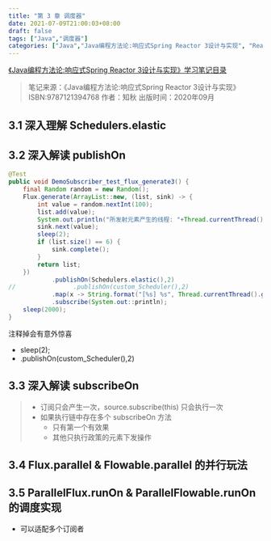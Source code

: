 ```yaml
---
title: "第 3 章 调度器"
date: 2021-07-09T21:00:03+08:00
draft: false
tags: ["Java","调度器"]
categories: ["Java","Java编程方法论:响应式Spring Reactor 3设计与实现", "Reactor"]
---
```


[《Java编程方法论:响应式Spring Reactor 3设计与实现》学习笔记目录](../dir)

> 笔记来源：《Java编程方法论:响应式Spring Reactor 3设计与实现》ISBN:9787121394768 作者：知秋 出版时间：2020年09月

## 3.1 深入理解 Schedulers.elastic

## 3.2 深入解读 publishOn

```java
@Test
public void DemoSubscriber_test_flux_generate3() {
    final Random random = new Random();
    Flux.generate(ArrayList::new, (list, sink) -> {
        int value = random.nextInt(100);
        list.add(value);
        System.out.println("所发射元素产生的线程: "+Thread.currentThread().getName());
        sink.next(value);
        sleep(2);
        if (list.size() == 6) {
            sink.complete();
        }
        return list;
    })
            .publishOn(Schedulers.elastic(),2)
//                .publishOn(custom_Scheduler(),2)
            .map(x -> String.format("[%s] %s", Thread.currentThread().getName(), x))
            .subscribe(System.out::println);
    sleep(2000);
}
```

注释掉会有意外惊喜

- sleep(2);
- .publishOn(custom_Scheduler(),2)

## 3.3 深入解读 subscribeOn

> - 订阅只会产生一次，source.subscribe(this) 只会执行一次
> - 如果执行链中存在多个 subscribeOn 方法
>   - 只有第一个有效果
>   - 其他只执行政策的元素下发操作

## 3.4 Flux.parallel & Flowable.parallel 的并行玩法

## 3.5 ParallelFlux.runOn & ParallelFlowable.runOn 的调度实现

- 可以适配多个订阅者